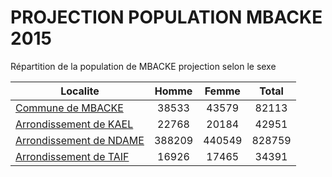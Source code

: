# PROJECTION POPULATION MBACKE 2015
	
Répartition de la population de MBACKE projection selon le sexe
	
| Localite  | Homme | Femme | Total |
| --------- |:-----:|:-----:|:-----:|
| [Commune de MBACKE](MBACKE) | 38533 | 43579 | 82113 |
| [Arrondissement de KAEL](KAEL) | 22768 | 20184 | 42951 |
| [Arrondissement de NDAME](NDAME) | 388209 | 440549 | 828759 |
| [Arrondissement de TAIF](TAIF) | 16926 | 17465 | 34391 |
